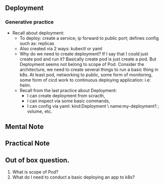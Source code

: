 ## Deployment

### Generative practice
- Recall about deployment:
  - To deploy: create a service; ip forward to public port; defines config such as: replicas
  - Also created via 2 ways: kubectl or yaml
  - Why do we need to create deployment? If I say that I could just create pod and run it? Basically create pod is just create a pod. But Deployment seems not belong to scope of Pod. Consider the architecture, we need to create several things to run a basic thing in k8s. At least pod, networking to public, some form of monitoring, some form of cicd work to continuous deploying application: i.e: helm.
  - Recall from the last practice about Deployment:
  	- I can create deployment from scracth, 
  	- I can inspect via some basic commands,
  	- I can config via yaml: kind:Deployment \ name:my-deployment1 \; volume, etc.


## Mental Note

## Practical Note

## Out of box question.
 1. What is scope of Pod?
 2. What do I need to conduct a basic deploying an app to k8s?



